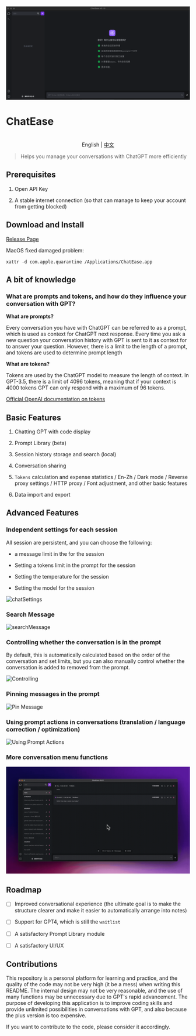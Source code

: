 ![](./docs/pics/chatEase.png)

# ChatEase

<p align="center">
    <br> English | <a href="./README_ZH.md">中文</a>
</p>

> Helps you manage your conversations with ChatGPT more efficiently

## Prerequisites

1. Open API Key

2. A stable internet connection (so that can manage to keep your account from getting blocked)

## Download and Install

[Release Page](https://github.com/gyuannn/ChatEase/releases/)

MacOS fixed damaged problem: 

```
xattr -d com.apple.quarantine /Applications/ChatEase.app 
```

## A bit of knowledge

### What are prompts and tokens, and how do they influence your conversation with GPT?

**What are prompts?**

Every conversation you have with ChatGPT can be referred to as a prompt, which is used as context for ChatGPT next response. Every time you ask a new question your conversation history with GPT is sent to it as context for to answer your question. However, there is a limit to the length of a prompt, and tokens are used to determine prompt length

**What are tokens?**

Tokens are used by the ChatGPT model to measure the length of context. In GPT-3.5, there is a limit of 4096 tokens, meaning that if your context is 4000 tokens GPT can only respond with a maximum of 96 tokens.

[Official OpenAI documentation on tokens](https://help.openai.com/en/4936856-what-are-tokens-and-how-to-count-them)

## Basic Features

1. Chatting GPT with code display

2. Prompt Library (beta)

3. Session history storage and search (local)

4. Conversation sharing

5. `Tokens` calculation and expense statistics / En-Zh / Dark mode / Reverse proxy settings / HTTP proxy / Font adjustment, and other basic features

6. Data import and export

## Advanced Features

### Independent settings for each session

All session are persistent, and you can choose the following:

* a message limit in the for the session

* Setting a tokens limit in the prompt for the session

* Setting the temperature for the session

* Setting the model for the session

![chatSettings](./docs/gifs/chatSettings.gif)

### Search Message

![searchMessage](./docs/gifs/searchMessage.gif)

### Controlling whether the conversation is in the prompt

By default, this is automatically calculated based on the order of the conversation and set limits, but you can also manually control whether the conversation is added to removed from the prompt.

![Controlling](./docs/gifs/toggleMessageInPrompt.gif)

### Pinning messages in the prompt

![Pin Message](./docs/gifs/pinMessage.gif)

### Using prompt actions in conversations (translation / language correction / optimization)

![Using Prompt Actions](./docs/gifs/useActionsInChat.gif)

### More conversation menu functions

![chatMenu](docs/gifs/chatMenu.gif)

## Roadmap

* [ ] Improved conversational experience (the ultimate goal is to make the structure clearer and make it easier to automatically arrange into notes)

* [ ] Support for GPT4, which is still the `waitlist`

* [ ] A satisfactory Prompt Library module

* [ ] A satisfactory UI/UX

## Contributions

This repository is a personal platform for learning and practice, and the quality of the code may not be very high (it be a mess) when writing this README. The internal design may not be very reasonable, and the use of many functions may be unnecessary due to GPT's rapid advancement. The purpose of developing this application is to improve coding skills and provide unlimited possibilities in conversations with GPT, and also because the plus version is too expensive.

If you want to contribute to the code, please consider it accordingly.
